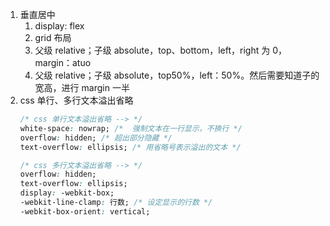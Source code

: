 1. 垂直居中
   1. display: flex
   2. grid 布局
   3. 父级 relative；子级 absolute，top、bottom，left，right 为 0，margin：atuo
   4. 父级 relative；子级 absolute，top50%，left：50%。然后需要知道子的宽高，进行 margin 一半
2. css 单行、多行文本溢出省略
   ```css
   /* css 单行文本溢出省略 --> */
   white-space: nowrap; /*  强制文本在一行显示，不换行 */
   overflow: hidden; /* 超出部分隐藏 */
   text-overflow: ellipsis; /* 用省略号表示溢出的文本 */
   ```
   ```css
   /* css 多行文本溢出省略 --> */
   overflow: hidden;
   text-overflow: ellipsis;
   display: -webkit-box;
   -webkit-line-clamp: 行数; /* 设定显示的行数 */
   -webkit-box-orient: vertical;
   ```
